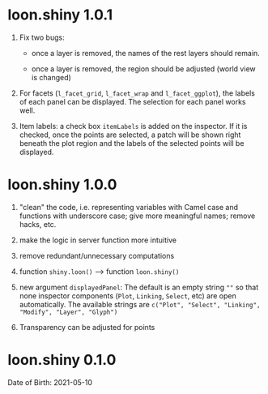 # loon.shiny 1.0.1

1. Fix two bugs: 

    - once a layer is removed, the names of the rest layers should remain. 
  
    - once a layer is removed, the region should be adjusted (world view is changed)
  
2. For facets (`l_facet_grid`, `l_facet_wrap` and `l_facet_ggplot`), the labels of each panel can be displayed. The selection for each panel works well.

3. Item labels: a check box `itemLabels` is added on the inspector. If it is checked, once the points are selected, a patch will be shown right beneath the plot region and the labels of the selected points will be displayed.

# loon.shiny 1.0.0 

1. "clean" the code, i.e. representing variables with Camel case and functions with underscore case; give more meaningful names; remove hacks, etc.

2. make the logic in server function more intuitive

3. remove redundant/unnecessary computations

4. function `shiny.loon()` --> function `loon.shiny()`

5. new argument `displayedPanel`: The default is an empty string `""` so that none inspector components (`Plot`, `Linking`, `Select`, etc) are open automatically. The available strings are `c("Plot", "Select", "Linking", "Modify", "Layer", "Glyph")`

6. Transparency can be adjusted for points

# loon.shiny 0.1.0

Date of Birth: 2021-05-10
